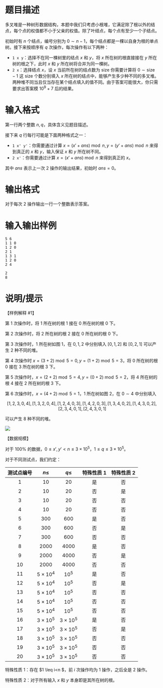 # 题目描述

多叉堆是一种树形数据结构，本题中我们只考虑小根堆，它满足除了根以外的结点，每个点的权值都不小于父亲的权值。除了叶结点，每个点有至少一个子结点。

初始时有 $n$ 个结点，编号分别为 $0 \sim n - 1$，每个结点都是一棵以自身为根的单点树。接下来按顺序有 $q$ 次操作，每次操作有以下两种：

* `1 x y`：选择不在同一棵树里的结点 $x$ 和 $y$，将 $x$ 所在树的根直接接在 $y$ 所在树的根之下，此时 $x$ 和 $y$ 所在树将合并为同一棵树。
* `2 x`：选择结点 $x$，设 $x$ 当前所在树的结点数为 $\text{size}$ 你需要计算将 $0 \sim \text{size} - 1$ 这 $\text{size}$ 个数分别填入 $x$ 所在树的结点中，能够产生多少种不同的多叉堆。两种堆不同当且仅当存在某个结点填入的值不同。由于答案可能很大，你只需要求出答案模 ${10}^9+7$ 后的结果。

# 输入格式

第一行两个整数 $n, q$，具体含义见题目描述。

接下来 $q$ 行每行可能是下面两种格式之一：

* `1 x' y'`：你需要通过计算 $x=(x'+ans) \bmod n , y=(y'+ans) \bmod n$ 来得到真正的 $x$ 和 $y$，输入保证 $x$ 和 $y$ 所在树不同。
* `2 x'`：你需要通过计算 $x=(x'+ans) \bmod n$ 来得到真正的 $x$。

其中 $ans$ 表示上一次 $2$ 操作的输出结果，初始时 $ans=0$。

# 输出格式

对于每次 $2$ 操作输出一行一个整数表示答案。

# 输入输出样例

```input1
5 6
1 1 0
1 2 0
2 1
1 3 1
1 2 0
2 4
```

```output1
2
8

```

# 说明/提示

【样例解释 #1】

第 $1$ 次操作时，将 $1$ 所在树的根 $1$ 接在 $0$ 所在树的根 $0$ 下。

第 $2$ 次操作时，将 $2$ 所在树的根 $2$ 接在 $0$ 所在树的根 $0$ 下。

第 $3$ 次操作时，$1$ 所在树如图 $1$，在 $0,1,2$ 中分别填入 $[0,1,2]$ 和 $[0,2,1]$ 可以产生 $2$ 种不同的堆。

第 $4$ 次操作时 $x=(3+2) \bmod 5=0 ,y=(1+2) \bmod 5=3$，将 $0$ 所在树的根 $0$ 接在 $3$ 所在树的根 $3$ 下。

第 $5$ 次操作时，$x=(2+2) \bmod 5=4 ,y=(0+2) \bmod 5=2$，将 $4$ 所在树的根 $4$ 接在 $2$ 所在树的根 $3$ 下。

第 $6$ 次操作时，$x=(4+2) \bmod 5=1$，$1$ 所在树如图 $2$，在 $0 \sim 4$ 中分别填入

$$[1,2,3,0,4],[1,3,2,0,4],[1,2,4,0,3],[1,4,2,0,3],[1,3,4,0,2],[1,4,3,0,2],[2,3,4,0,1],[2,4,3,0,1]$$

可以产生 $8$ 种不同的堆。

![](file://1.png)

【数据规模】

对于 $100 \%$ 的数据，$0 \leq x',y' <n \leq 3 \times {10}^5$，$1 \leq q \leq 3 \times {10}^5$。

对于不同测试点，我们约定：

| 测试点编号 |     $n \leq$      |     $q \leq$      | 特殊性质 $1$ | 特殊性质 $2$ |
| :--------: | :---------------: | :---------------: | :----------: | :----------: |
|    $1$     |       $10$        |       $20$        |      是      |      否      |
|    $2$     |       $10$        |       $20$        |      否      |      是      |
|    $3$     |       $10$        |       $20$        |      否      |      否      |
|    $4$     |       $10$        |       $20$        |      否      |      否      |
|    $5$     |       $300$       |       $600$       |      是      |      否      |
|    $6$     |       $300$       |       $600$       |      否      |      是      |
|    $7$     |       $300$       |       $600$       |      否      |      否      |
|    $8$     |      $2000$       |      $4000$       |      是      |      否      |
|    $9$     |      $2000$       |      $4000$       |      否      |      是      |
|    $10$    |      $2000$       |      $4000$       |      否      |      否      |
|    $11$    | $5 \times {10}^4$ |     ${10}^5$      |      是      |      否      |
|    $12$    | $5 \times {10}^4$ |     ${10}^5$      |      否      |      是      |
|    $13$    | $5 \times {10}^4$ |     ${10}^5$      |      否      |      否      |
|    $14$    | $5 \times {10}^4$ |     ${10}^5$      |      否      |      否      |
|    $15$    | $5 \times {10}^4$ |     ${10}^5$      |      否      |      否      |
|    $16$    | $3 \times {10}^5$ | $3 \times {10}^5$ |      是      |      否      |
|    $17$    | $3 \times {10}^5$ | $3 \times {10}^5$ |      否      |      是      |
|    $18$    | $3 \times {10}^5$ | $3 \times {10}^5$ |      否      |      否      |
|    $19$    | $3 \times {10}^5$ | $3 \times {10}^5$ |      否      |      否      |
|    $20$    | $3 \times {10}^5$ | $3 \times {10}^5$ |      否      |      否      |

特殊性质 $1$：存在 $1 \leq i<n $，前 $i$ 次操作均为 $1$ 操作，之后全是 $2$ 操作。

特殊性质 $2$：对于所有输入 $x$ 和 $y$ 本身即是其所在树的根。
